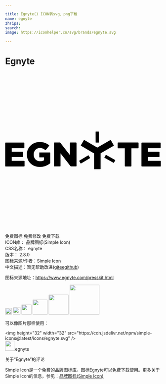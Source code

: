 ```yaml
---

title: Egnyte() ICON转svg、png下载
name: egnyte
zhTips: 
search: 
image: https://iconhelper.cn/svg/brands/egnyte.svg

---
```


# Egnyte  <small style="font-size: 60%;font-weight: 100"></small>

<div id="svg" class="svg-wrap">
<svg role="img" viewBox="0 0 24 24" xmlns="http://www.w3.org/2000/svg"><title>Egnyte icon</title><path d="M16.742 11.214l-.447-.78a.062.062 0 0 0-.082-.022l-2.014 1.162-1.986-1.167a.062.062 0 0 0-.082.021l-.458.78a.062.062 0 0 0 .021.083l2.009 1.178v2.363c0 .033.027.06.06.06h.89a.06.06 0 0 0 .06-.06v-2.374l2.007-1.162c.028-.016.039-.055.022-.082zm-3.863 1.583c-.017-.028-.055-.038-.088-.022l-1.342.797c-.027.016-.038.054-.022.087l.191.327c.016.028.055.039.087.022l1.343-.797c.027-.016.038-.054.022-.087zm1.533-3.69l-.442.006c-.016 0-.027.011-.027.033l.005 1.62c0 .017.011.028.033.028h.442c.016 0 .027-.01.027-.033l-.005-1.62a.035.035 0 0 0-.033-.033zm2.554 4.377l-1.413-.791c-.017-.005-.033-.005-.039.011l-.218.387c-.005.017-.005.033.011.039l1.413.79c.017.006.033.006.039-.01l.218-.388c.01-.01.005-.032-.011-.038zm-14.057.12h-1.9v-.584h1.687a.075.075 0 0 0 .076-.076v-.65a.075.075 0 0 0-.076-.076H1.01v-.556h1.87a.075.075 0 0 0 .077-.077v-.715a.075.075 0 0 0-.077-.076H.076A.075.075 0 0 0 0 10.87v3.526c0 .043.033.076.076.076H2.91a.075.075 0 0 0 .076-.076v-.715a.078.078 0 0 0-.076-.077zm3.967-1.282H5.26v.748h.725v.442c0 .005 0 .01-.005.01-.153.099-.338.148-.584.148-.584 0-.999-.426-.999-1.02v-.012c0-.562.41-1.01.939-1.01.338 0 .584.11.83.301.032.027.081.022.103-.01l.502-.607a.078.078 0 0 0-.01-.109c-.377-.305-.82-.485-1.436-.485-1.14 0-1.98.84-1.98 1.915v.01c0 1.114.856 1.905 2.002 1.905a2.49 2.49 0 0 0 1.572-.545.088.088 0 0 0 .027-.06v-1.545c.005-.043-.027-.076-.071-.076zm4.044-1.533h-.857a.075.075 0 0 0-.077.076v1.866l-1.49-1.915a.088.088 0 0 0-.06-.027h-.834a.075.075 0 0 0-.077.076v3.525c0 .044.033.077.077.077h.856a.075.075 0 0 0 .077-.077v-1.943l1.55 1.992a.088.088 0 0 0 .06.028h.78a.075.075 0 0 0 .076-.077v-3.525c-.005-.038-.043-.076-.081-.076zm9.571 0H17.42a.075.075 0 0 0-.077.076v.742c0 .044.033.076.077.076h1.026v2.713c0 .043.032.076.076.076h.868a.075.075 0 0 0 .076-.076v-2.702c0-.005.006-.01.011-.01h1.015a.075.075 0 0 0 .077-.077v-.742a.078.078 0 0 0-.077-.076zm3.433 2.815h-1.9v-.584h1.692a.075.075 0 0 0 .077-.076v-.65a.075.075 0 0 0-.077-.076h-1.691v-.556h1.871a.075.075 0 0 0 .077-.077v-.715a.075.075 0 0 0-.077-.076h-2.805a.075.075 0 0 0-.076.076v3.526c0 .043.033.076.076.076h2.833a.075.075 0 0 0 .076-.076v-.715a.075.075 0 0 0-.076-.077Z"/></svg>
</div>
<detail full-name='egnyte'></detail>

<div class="detail-page">
<p>
<span><span class="badge-success badge">免费图标</span> <span class="badge-success badge">免费修改</span>  <span class="badge-success badge">免费下载</span> </span>
<br/>
<span>
ICON库：
<span class="badge-secondary badge">品牌图标(Simple Icon)</span> 
</span>
<br/>
<span>
CSS名称：
<span class="badge-secondary badge">egnyte</span> 
</span>

<br/>
<span>
版本：
<span class="badge-secondary badge">2.8.0</span> 
</span>
<br/>
<span>图标来源/作者：<span class="badge-light badge">Simple Icon</span></span> 
<br/>
<span class="zh-detail">中文描述：暂无<span class="help-link"><span>帮助改进</span>(<a href="https://gitee.com/liuwave/icon-helper/edit/master/json/brands/egnyte.json" target="_blank" rel="noopener noreferrer">gitee</a><a href="https://github.com/liuwave/icon-helper/edit/master/json/brands/egnyte.json" target="_blank" rel="noopener noreferrer">github</a></span>)</span><br/>
</p>
</div><div class="description description alert alert-light"><p>图标来源地址：<a href="https://www.egnyte.com/presskit.html" target="_blank" rel="noopener noreferrer">https://www.egnyte.com/presskit.html</a></p></div>
<div class="alert alert-dark">
<img height="21" width="21" src="https://cdn.jsdelivr.net/npm/simple-icons@latest/icons/egnyte.svg" />
<img height="24" width="24" src="https://cdn.jsdelivr.net/npm/simple-icons@latest/icons/egnyte.svg" />
<img height="32" width="32" src="https://cdn.jsdelivr.net/npm/simple-icons@latest/icons/egnyte.svg" />
<img height="48" width="48" src="https://cdn.jsdelivr.net/npm/simple-icons@latest/icons/egnyte.svg" />
<img height="64" width="64" src="https://cdn.jsdelivr.net/npm/simple-icons@latest/icons/egnyte.svg" />
<img height="96" width="96" src="https://cdn.jsdelivr.net/npm/simple-icons@latest/icons/egnyte.svg" />

</div>
<div>
  <p>可以像图片那样使用：    
  </p>
  <div class="alert alert-primary" style="font-size: 14px">
    &lt;img height="32" width="32" src="https://cdn.jsdelivr.net/npm/simple-icons@latest/icons/egnyte.svg" /&gt;
    <copy-btn content='<img height="32" width="32" src="https://cdn.jsdelivr.net/npm/simple-icons@latest/icons/egnyte.svg" />'></copy-btn>
  </div>
  <div class="alert alert-secondary">
    <img height="32" width="32" src="https://cdn.jsdelivr.net/npm/simple-icons@latest/icons/egnyte.svg" />egnyte
    <copy-btn content="egnyte" btn-title="复制图标名称"></copy-btn>
  </div>
</div>

<Vssue title="关于“Egnyte”的评论" >关于“Egnyte”的评论</Vssue>


<div><p>Simple Icon是一个免费的品牌图标库。图标Egnyte可以免费下载使用。更多关于  Simple Icon的信息，参见：<a target="_blank" href="https://iconhelper.cn/brands.html">品牌图标(Simple Icon)</a>
</p></div>
